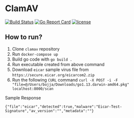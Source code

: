 # ClamAV
[![Build Status](https://travis-ci.org/B-V-R/clamav.svg?branch=master)](https://travis-ci.org/B-V-R/clamav)
[![Go Report Card](https://goreportcard.com/badge/github.com/B-V-R/clamav)](https://goreportcard.com/report/github.com/B-V-R/clamav)
[![license](https://img.shields.io/github/license/B-V-R/clamav.svg?style=flat-square)]()

## How to run?

1) Clone `clamav` repository
2) Run `docker-compose up`
3) Build go code with `go build .`
4) Run executable created from above command
5) Download `eicar` sample virus file from `https://secure.eicar.org/eicarcom2.zip`
6) Run the following `CURL` command
   `curl -X POST -i -F "file=@/Users/bojja/Downloads/go1.13.darwin-amd64.pkg" localhost:8000/scan`

Sample Response

```{"file":"eicar","detected":true,"malware":"Eicar-Test-Signature","av_version":"","metadata":""}```
